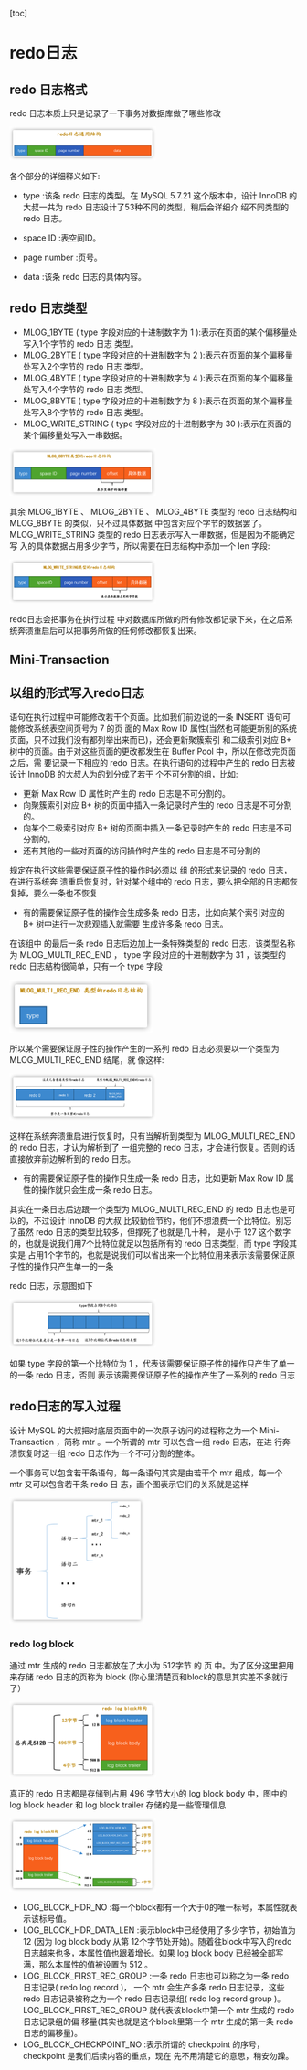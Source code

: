 [toc]

# redo日志

## redo 日志格式

 redo 日志本质上只是记录了一下事务对数据库做了哪些修改

<img src="pic/mysql的redo和undo-log/image-20220309190612213.png" alt="image-20220309190612213" style="zoom:25%;" />

各个部分的详细释义如下:

- type :该条 redo 日志的类型。在 MySQL 5.7.21 这个版本中，设计 InnoDB 的大叔一共为 redo 日志设计了53种不同的类型，稍后会详细介 绍不同类型的 redo 日志。

- space ID :表空间ID。

- page number :页号。

- data :该条 redo 日志的具体内容。

## redo 日志类型

- MLOG_1BYTE ( type 字段对应的十进制数字为 1 ):表示在页面的某个偏移量处写入1个字节的 redo 日志 类型。
- MLOG_2BYTE ( type 字段对应的十进制数字为 2 ):表示在页面的某个偏移量处写入2个字节的 redo 日志 类型。
- MLOG_4BYTE ( type 字段对应的十进制数字为 4 ):表示在页面的某个偏移量处写入4个字节的 redo 日志 类型。
- MLOG_8BYTE ( type 字段对应的十进制数字为 8 ):表示在页面的某个偏移量处写入8个字节的 redo 日志 类型。
-  MLOG_WRITE_STRING ( type 字段对应的十进制数字为 30 ):表示在页面的某个偏移量处写入一串数据。

<img src="pic/mysql的redo和undo-log/image-20220310110823090.png" alt="image-20220310110823090" style="zoom:25%;" />

其余 MLOG_1BYTE 、 MLOG_2BYTE 、 MLOG_4BYTE 类型的 redo 日志结构和 MLOG_8BYTE 的类似，只不过具体数据 中包含对应个字节的数据罢了。 MLOG_WRITE_STRING 类型的 redo 日志表示写入一串数据，但是因为不能确定写 入的具体数据占用多少字节，所以需要在日志结构中添加一个 len 字段:

<img src="pic/mysql的redo和undo-log/image-20220310110910051.png" alt="image-20220310110910051" style="zoom:25%;" />

redo日志会把事务在执行过程 中对数据库所做的所有修改都记录下来，在之后系统奔溃重启后可以把事务所做的任何修改都恢复出来。

## Mini-Transaction

## 以组的形式写入**redo**日志

语句在执行过程中可能修改若干个页面。比如我们前边说的一条 INSERT 语句可能修改系统表空间页号为 7 的页 面的 Max Row ID 属性(当然也可能更新别的系统页面，只不过我们没有都列举出来而已)，还会更新聚簇索引 和二级索引对应 B+ 树中的页面。由于对这些页面的更改都发生在 Buffer Pool 中，所以在修改完页面之后，需 要记录一下相应的 redo 日志。在执行语句的过程中产生的 redo 日志被设计 InnoDB 的大叔人为的划分成了若干 个不可分割的组，比如:

- 更新 Max Row ID 属性时产生的 redo 日志是不可分割的。
- 向聚簇索引对应 B+ 树的页面中插入一条记录时产生的 redo 日志是不可分割的。 
- 向某个二级索引对应 B+ 树的页面中插入一条记录时产生的 redo 日志是不可分割的。 
- 还有其他的一些对页面的访问操作时产生的 redo 日志是不可分割的

规定在执行这些需要保证原子性的操作时必须以 组 的形式来记录的 redo 日志，在进行系统奔 溃重启恢复时，针对某个组中的 redo 日志，要么把全部的日志都恢复掉，要么一条也不恢复



- 有的需要保证原子性的操作会生成多条 redo 日志，比如向某个索引对应的 B+ 树中进行一次悲观插入就需要 生成许多条 redo 日志。

在该组中 的最后一条 redo 日志后边加上一条特殊类型的 redo 日志，该类型名称为 MLOG_MULTI_REC_END ， type 字 段对应的十进制数字为 31 ，该类型的 redo 日志结构很简单，只有一个 type 字段

<img src="pic/mysql的redo和undo-log/image-20220310114517932.png" alt="image-20220310114517932" style="zoom:25%;" />

所以某个需要保证原子性的操作产生的一系列 redo 日志必须要以一个类型为 MLOG_MULTI_REC_END 结尾，就 像这样:

<img src="pic/mysql的redo和undo-log/image-20220310114543679.png" alt="image-20220310114543679" style="zoom:25%;" />

这样在系统奔溃重启进行恢复时，只有当解析到类型为 MLOG_MULTI_REC_END 的 redo 日志，才认为解析到了 一组完整的 redo 日志，才会进行恢复。否则的话直接放弃前边解析到的 redo 日志。



- 有的需要保证原子性的操作只生成一条 redo 日志，比如更新 Max Row ID 属性的操作就只会生成一条 redo 日志。

其实在一条日志后边跟一个类型为 MLOG_MULTI_REC_END 的 redo 日志也是可以的，不过设计 InnoDB 的大叔 比较勤俭节约，他们不想浪费一个比特位。别忘了虽然 redo 日志的类型比较多，但撑死了也就是几十种， 是小于 127 这个数字的，也就是说我们用7个比特位就足以包括所有的 redo 日志类型，而 type 字段其实是 占用1个字节的，也就是说我们可以省出来一个比特位用来表示该需要保证原子性的操作只产生单一的一条

redo 日志，示意图如下

<img src="pic/mysql的redo和undo-log/image-20220310114949619.png" alt="image-20220310114949619" style="zoom:25%;" />

如果 type 字段的第一个比特位为 1 ，代表该需要保证原子性的操作只产生了单一的一条 redo 日志，否则 表示该需要保证原子性的操作产生了一系列的 redo 日志

## **redo**日志的写入过程

设计 MySQL 的大叔把对底层页面中的一次原子访问的过程称之为一个 Mini-Transaction ，简称 mtr 。一个所谓的 mtr 可以包含一组 redo 日志，在进 行奔溃恢复时这一组 redo 日志作为一个不可分割的整体。

一个事务可以包含若干条语句，每一条语句其实是由若干个 mtr 组成，每一个 mtr 又可以包含若干条 redo 日 志，画个图表示它们的关系就是这样

<img src="pic/mysql的redo和undo-log/image-20220310115137429.png" alt="image-20220310115137429" style="zoom:23%;" />



### redo log block

通过 mtr 生成的 redo 日志都放在了大小为 512字节 的 页 中。为了区分这里把用来存储 redo 日志的页称为 block (你心里清楚页和block的意思其实差不多就行了）

<img src="pic/mysql的redo和undo-log/image-20220310115406269.png" alt="image-20220310115406269" style="zoom:25%;" />

真正的 redo 日志都是存储到占用 496 字节大小的 log block body 中，图中的 log block header 和 log block trailer 存储的是一些管理信息

<img src="pic/mysql的redo和undo-log/image-20220310115436620.png" alt="image-20220310115436620" style="zoom:25%;" />



- LOG_BLOCK_HDR_NO :每一个block都有一个大于0的唯一标号，本属性就表示该标号值。
- LOG_BLOCK_HDR_DATA_LEN :表示block中已经使用了多少字节，初始值为 12 (因为 log block body 从第 12个字节处开始)。随着往block中写入的redo日志越来也多，本属性值也跟着增长。如果 log block body 已经被全部写满，那么本属性的值被设置为 512 。
- LOG_BLOCK_FIRST_REC_GROUP :一条 redo 日志也可以称之为一条 redo 日志记录( redo log record )， 一个 mtr 会生产多条 redo 日志记录，这些 redo 日志记录被称之为一个 redo 日志记录组( redo log record group )。 LOG_BLOCK_FIRST_REC_GROUP 就代表该block中第一个 mtr 生成的 redo 日志记录组的偏 移量(其实也就是这个block里第一个 mtr 生成的第一条 redo 日志的偏移量)。
- LOG_BLOCK_CHECKPOINT_NO :表示所谓的 checkpoint 的序号， checkpoint 是我们后续内容的重点，现在 先不用清楚它的意思，稍安勿躁。